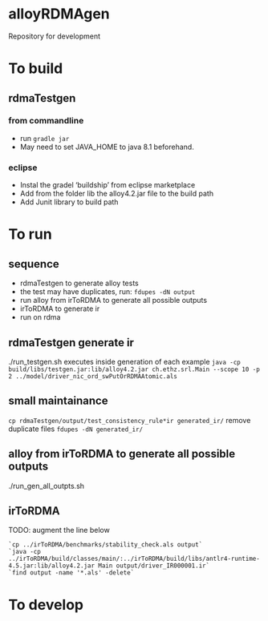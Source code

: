 # alloyRDMAgen
Repository for development

# To build
## rdmaTestgen
### from commandline
- run `gradle jar`
- May need to set JAVA_HOME to java 8.1 beforehand.
### eclipse
- Instal the gradel ‘buildship’ from eclipse marketplace
- Add from the folder lib the alloy4.2.jar file to the build path
- Add Junit library to build path

# To run 
## sequence
- rdmaTestgen to generate alloy tests
- the test may have duplicates, run: `fdupes -dN output`
- run alloy from irToRDMA to generate all possible outputs 
- irToRDMA to generate ir 
- run on rdma

## rdmaTestgen generate ir
./run_testgen.sh
executes inside generation of each example
`java -cp build/libs/testgen.jar:lib/alloy4.2.jar ch.ethz.srl.Main --scope 10 -p 2 ../model/driver_nic_ord_swPutOrRDMAAtomic.als`

## small maintainance
`cp rdmaTestgen/output/test_consistency_rule*ir generated_ir/`
remove duplicate files
`fdupes -dN generated_ir/`

## alloy from irToRDMA to generate all possible outputs 
./run_gen_all_outpts.sh

## irToRDMA 
TODO: augment the line below

    `cp ../irToRDMA/benchmarks/stability_check.als output`
    `java -cp ../irToRDMA/build/classes/main/:../irToRDMA/build/libs/antlr4-runtime-4.5.jar:lib/alloy4.2.jar Main output/driver_IR000001.ir`
    `find output -name '*.als' -delete`

# To develop

